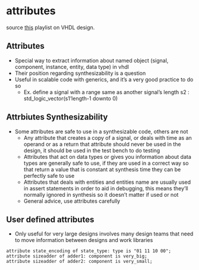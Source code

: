 # attributes
source [this](https://www.youtube.com/playlist?list=PLyWAP9QBe16p2HXVcyEgGAFicXJI797jK) playlist on VHDL design.

## Attributes
- Special way to extract information about named object (signal, component, instance, entity, data type) in vhdl
- Their position regarding synthesizability is a question
- Useful in scalable code with generics, and it’s a very good practice to do so
    - Ex. define a signal with a range same as another signal’s length s2 : std_logic_vector(s1’length-1 downto 0) 

## Attrbiutes Synthesizability 
- Some attributes are safe to use in a synthesizable code, others are not
   - Any attribute that creates a copy of a signal, or deals with time as an operand or as a return that attribute should never be used in the design, it should be used in the test bench to do testing
   - Attributes that act on data types or gives you information about data types are generally safe to use, if they are used in a correct way so that return a value that is constant at synthesis time they can be perfectly safe to use
   - Attributes that deals with entities and entities name are usually used in assert statements in order to aid in debugging, this means they’ll normally ignored in synthesis so it doesn’t matter if used or not
   - General advice, use attributes carefully 

## User defined attributes 
   - Only useful for very large designs involves many design teams that need to move information between designs and work libraries

```
attribute state_encoding of state_type: type is "01 11 10 00";
attribute sizeadder of adder1: component is very_big;
attribute sizeadder of adder2: component is very_small;
```